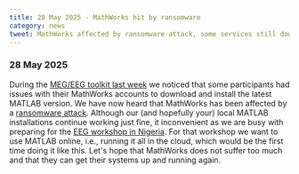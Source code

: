 ```yaml
---
title: 28 May 2025 - MathWorks hit by ransomware 
category: news
tweet: MathWorks affected by ransomware attack, some services still down
---
```


### 28 May 2025

During the [MEG/EEG toolkit last week](/workshop/toolkit2025) we noticed that some participants had issues with their MathWorks accounts to download and install the latest MATLAB version. We have now heard that MathWorks has been affected by a [ransomware attack](https://www.bleepingcomputer.com/news/security/mathworks-blames-ransomware-attack-for-ongoing-outages/amp/). Although our (and hopefully your) local MATLAB installations continue working just fine, it inconvenient as we are busy with preparing for the [EEG workshop in Nigeria](/workshop/nigeria2025). For that workshop we want to use MATLAB online, i.e., running it all in the cloud, which would be the first time doing it like this. Let's hope that MathWorks does not suffer too much and that they can get their systems up and running again.
